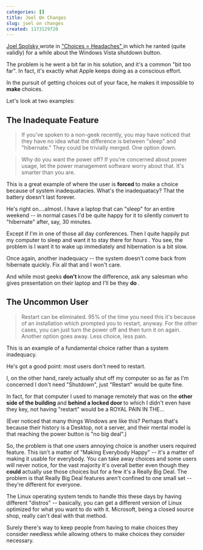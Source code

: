 ```yaml
---
categories: []
title: Joel On Changes
slug: joel on changes 
created: 1173129720
---
```

<p><a href="http://www.joelonsoftware.com/">Joel Spolsky </a>wrote in <a href="http://www.joelonsoftware.com/items/2006/11/21.html">&quot;Choices = Headaches&quot; </a>in which he ranted (quite validly) for a while about the Windows Vista shutdown button.</p><p>The problem is he went a bit far in his solution, and it&#39;s a common &quot;bit too far&quot;. In fact, it&#39;s exactly what Apple keeps doing as a conscious effort.</p><p>In the pursuit of getting choices out of your face, he makes it impossible to <strong>make </strong>choices.</p><p>Let&#39;s look at two examples:</p><h2>The Inadequate Feature</h2><blockquote><p>If you&#39;ve spoken to a non-geek recently, you may have noticed that they have no idea what the difference is between &quot;sleep&quot; and &quot;hibernate.&quot; They could be trivially merged. One option down.</p></blockquote><blockquote><p>Why do you want the power off? If you&#39;re concerned about power usage, let the power management software worry about that. It&#39;s smarter than you are.</p></blockquote><p>This is a great example of where the user is <strong>forced </strong>to make a choice because of system inadequatacies. What&#39;s the inadequatacy? That the battery doesn&#39;t last forever.</p><p>He&#39;s right on....almost. I have a laptop that can &quot;sleep&quot; for an entire weekend -- in normal cases I&#39;d be quite happy for it to silently convert to &quot;hibernate&quot; after, say, 30 minutes.</p><p>Except if I&#39;m in one of those all day conferences. Then I quite happily put my computer to sleep and want it to stay there for <em>hours </em>. You see, the problem is I want it to wake up immediately and hibernation is a bit slow.</p><p>Once again, another inadequacy -- the system doesn&#39;t come back from hibernate quickly. Fix all that and I won&#39;t care.</p><p>And while most geeks <strong>don&#39;t </strong>know the difference, ask any salesman who gives presentation on their laptop and I&#39;ll be they <strong>do </strong>.</p><h2>The Uncommon User</h2><blockquote><p>Restart can be eliminated. 95% of the time you need this it&#39;s because of an installation which prompted you to restart, anyway. For the other cases, you can just turn the power off and then turn it on again. Another option goes away. Less choice, less pain.</p></blockquote><p>This is an example of a fundamental choice rather than a system inadequacy.</p><p>He&#39;s got a good point: most users don&#39;t need to restart.</p><p>I, on the other hand, rarely actually shut off my computer so as far as I&#39;m concerned I don&#39;t need &quot;Shutdown&quot;, just &quot;Restart&quot; would be quite fine.</p><p>In fact, for that computer I used to manage remotely that was on the <strong>other side of the building </strong>and <strong>behind a locked door </strong>to which I didn&#39;t even have they key, not having &quot;restart&quot; would be a ROYAL PAIN IN THE...</p><p>(Ever noticed that many things Windows are like this? Perhaps that&#39;s because their history is a Desktop, not a server, and their mental model is that reaching the power button is &quot;no big deal&quot;.)</p><p>So, the problem is that one users annoying choice is another users required feature. This isn&#39;t a matter of &quot;Making Everybody Happy&quot; -- it&#39;s a matter of making it usable for everybody. You can take away choices and some users will never notice, for the vast majority it&#39;s overall better even though they <strong>could </strong>actually use those choices but for a few it&#39;s a Really Big Deal. The problem is that Really Big Deal features aren&#39;t confined to one small set -- they&#39;re different for everyone.</p><p>The Linux operating system tends to handle this these days by having different &quot;distros&quot; -- basically, you can get a different version of Linux optimized for what you want to do with it. Microsoft, being a closed source shop, really can&#39;t deal with that method.</p><p>Surely there&#39;s way to keep people from having to make choices they consider needless while allowing others to make choices they consider necessary.</p>
